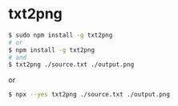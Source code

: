 # txt2png

```sh
$ sudo npm install -g txt2png
# or
$ npm install -g txt2png
# and
$ txt2png ./source.txt ./output.png
```

or

```sh
$ npx --yes txt2png ./source.txt ./output.png
```

